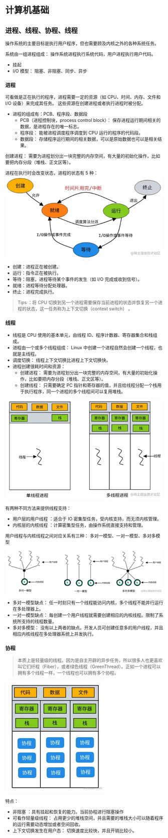 # 计算机基础

## 进程、线程、协程、线程

操作系统的主要目标是执行用户程序，但也需要顾及内核之外的各种系统任务。

系统由一组进程组成： 操作系统进程执行系统代码，用户进程执行用户代码。

- 挂起
- I/O 模型： 阻塞、非阻塞、同步、异步

### 进程

可看做是正在执行的程序，进程需要一定的资源（如 CPU、时间、内存、文件和 I/O 设备）来完成其任务。 这些资源在创建进程或者执行进程时被分配。

- 进程的组成有：PCB、程序段、数据段
  - PCB（进程控制块，process control block）： 保存进程运行期间相关的数据，是进程存在的唯一标志。
  - 程序段： 能被进程调度程序调度到 CPU 运行的程序的代码段。
  - 数据段： 存储程序运行期间的相关数据，可以是原始数据也可以是相关结果。

创建进程： 需要为进程划分出一块完整的内存空间，有大量的初始化操作，比如要把内存分段（堆栈、正文区等）。

进程在执行时会改变状态，进程的状态有 5 种：
![](./imgs/%E8%BF%9B%E7%A8%8B.png)

- 创建：进程正在被创建。
- 运行：指令正在被执行。
- 等待：阻塞，进程等待某个事件的发生（如 I/O 完成或收到信号）。
- 就绪：进程等待分配处理器。
- 终止：进程完成执行。

> Tips ：将 CPU 切换到另一个进程需要保存当前进程的状态并恢复另一个进程的状态，这一任务称为上下文切换（context switch） 。

### 线程

- 线程是 CPU 使用的基本单元，由线程 ID、程序计数器、寄存器集合和栈组成。
- 进程由一个或多个线程组成： Linux 中创建一个进程自然会创建一个线程，也就是主线程。
- 调度切换： 线程上下文切换比进程上下文切换快。
- 进程创建很耗时间和资源：
  - 创建进程： 需要为进程划分出一块完整的内存空间，有大量的初始化操作，比如要把内存分段（堆栈、正文区等）。
  - 创建线程： 只需要确定 PC 指针和寄存器的值，并且给线程分配一个栈用于执行程序，同一个进程的多个线程间可以复用堆栈。

![](./imgs/线程.png)

有两种不同方法来提供线程支持：

- 用户层的用户线程 ：适合于 IO 密集型任务，受内核支持，而无须内核管理。
- 内核层的内核线程 ：计算密集型任务，由操作系统直接支持和管理。

用户线程与内核线程之间对应关系有三种： 多对一模型、一对一模型、多对多模型

![](./imgs/线程对应关系.png)

- 多对一模型缺点： 任一时刻只有一个线程能访问内核，多个线程不能并行运行在多处理器上。
- 一对一模型缺点： 每创建一个用户线程就需要创建相应的内核线程。限制了系统所支持的线程数量。
- 多对多模型： 没有以上两者的缺点。开发人员可创建任意多的用户线程，并且相应内核线程在多处理器系统上并发执行。

### 协程

> 本质上是轻量级的线程。因为是自主开辟的异步任务，所以很多人也更喜欢叫它们纤程（Fiber），或者绿色线程（GreenThread）。正如一个进程可以拥有多个线程一样，一个线程也可以拥有多个协程。

![](./imgs/协程.png)

特点：

- 非阻塞 ：具有挂起和恢复的能力。当前协程进行阻塞操作
- 可看作轻量级线程： 占用更少的堆栈空间，并且需要的堆栈大小可以随着程序的运行需要动态增加或者空间回收。
- 上下文切换发生在用户态： 切换速度比较快，并且开销比较小。
